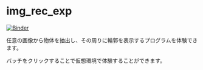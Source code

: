 # img_rec_exp
[![Binder](https://mybinder.org/badge_logo.svg)](https://mybinder.org/v2/gh/Arrows-Institute/img_rec_exp/main?filepath=hsv_select.ipynb)

任意の画像から物体を抽出し、その周りに輪郭を表示するプログラムを体験できます。

バッチをクリックすることで仮想環境で体験することができます。
